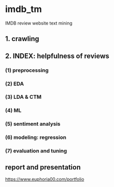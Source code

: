 # imdb_tm
IMDB review website text mining
## 1. crawling
## 2. INDEX: helpfulness of reviews
### (1) preprocessing
### (2) EDA
### (3) LDA & CTM
### (4) ML
### (5) sentiment analysis
### (6) modeling: regression
### (7) evaluation and tuning

## report and presentation
https://www.euphoria00.com/portfolio
